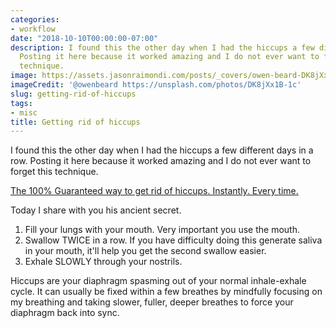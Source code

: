```yaml
---
categories:
- workflow
date: "2018-10-10T00:00:00-07:00"
description: I found this the other day when I had the hiccups a few different days.
  Posting it here because it worked amazing and I do not ever want to forget this
  technique.
image: https://assets.jasonraimondi.com/posts/_covers/owen-beard-DK8jXx1B-1c-unsplash.jpg
imageCredit: '@owenbeard https://unsplash.com/photos/DK8jXx1B-1c'
slug: getting-rid-of-hiccups
tags:
- misc
title: Getting rid of hiccups
---
```


I found this the other day when I had the hiccups a few different days in a row. Posting it here because it worked amazing and I do not ever want to forget this technique.

[The 100% Guaranteed way to get rid of hiccups. Instantly. Every time.](https://old.reddit.com/r/lifehacks/comments/133arz/the_100_guaranteed_way_to_get_rid_of_hiccups/)

Today I share with you his ancient secret.

1. Fill your lungs with your mouth. Very important you use the mouth.
2. Swallow TWICE in a row. If you have difficulty doing this generate saliva in your mouth, it'll help you get the second swallow easier.
3. Exhale SLOWLY through your nostrils.

Hiccups are your diaphragm spasming out of your normal inhale-exhale cycle. It can usually be fixed within a few breathes by mindfully focusing on my breathing and taking slower, fuller, deeper breathes to force your diaphragm back into sync.
